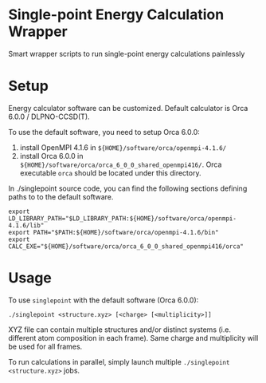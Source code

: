 # Single-point Energy Calculation Wrapper
Smart wrapper scripts to run single-point energy calculations painlessly

# Setup
Energy calculator software can be customized. Default calculator is Orca 6.0.0 / DLPNO-CCSD(T).

To use the default software, you need to setup Orca 6.0.0:
1. install OpenMPI 4.1.6 in `${HOME}/software/orca/openmpi-4.1.6/`
2. install Orca 6.0.0 in `${HOME}/software/orca/orca_6_0_0_shared_openmpi416/`. Orca executable `orca` should be located under this directory.

In ./singlepoint source code, you can find the following sections defining paths to to the default software.
```
export LD_LIBRARY_PATH="$LD_LIBRARY_PATH:${HOME}/software/orca/openmpi-4.1.6/lib"
export PATH="$PATH:${HOME}/software/orca/openmpi-4.1.6/bin"
export CALC_EXE="${HOME}/software/orca/orca_6_0_0_shared_openmpi416/orca"
```

# Usage
To use `singlepoint` with the default software (Orca 6.0.0):

`./singlepoint <structure.xyz> [<charge> [<multiplicity>]]`

XYZ file can contain multiple structures and/or distinct systems (i.e. different atom composition in each frame). Same charge and multiplicity will be used for all frames.

To run calculations in parallel, simply launch multiple `./singlepoint <structure.xyz>` jobs.
